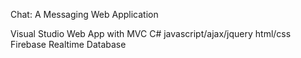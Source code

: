Chat: A Messaging Web Application

Visual Studio Web App with MVC 
C#
javascript/ajax/jquery 
html/css 
Firebase Realtime Database



